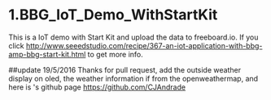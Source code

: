 # 1.BBG_IoT_Demo_WithStartKit
This is a IoT demo with Start Kit and upload the data to freeboard.io. If you click http://www.seeedstudio.com/recipe/367-an-iot-application-with-bbg-amp-bbg-start-kit.html
to get more info.

##update 19/5/2016 
Thanks  for pull request, add the outside weather display on oled, the weather information if from the openweathermap, and here is  's github page https://github.com/CJAndrade 
